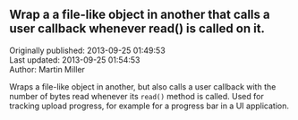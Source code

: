 ## Wrap a a file-like object in another that calls a user callback whenever read() is called on it.  
Originally published: 2013-09-25 01:49:53  
Last updated: 2013-09-25 01:54:53  
Author: Martin Miller  
  
Wraps a file-like object in another, but also calls a user callback with the number of bytes read whenever its `read()` method is called. Used for tracking upload progress, for example for a progress bar in a UI application.
